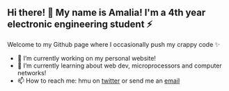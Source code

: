 ## Hi there! 👋 My name is Amalia! I'm a 4th year electronic engineering student :zap:

Welcome to my Github page where I occasionally push my crappy code ✨
- 🔭 I’m currently working on my personal website!
- 🌱 I’m currently learning about web dev, microprocessors and computer networks! 
- 📫 How to reach me: hmu on [twitter](https://twitter.com/amaliacontiero) or send me an [email](mailto:amaliacontiero@gmail.com)